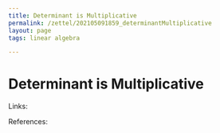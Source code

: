 ```yaml
---
title: Determinant is Multiplicative
permalink: /zettel/202105091859_determinantMultiplicative
layout: page
tags: linear algebra

---
```

# Determinant is Multiplicative



Links: 

References: 

